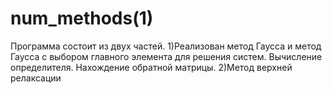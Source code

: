 # num_methods(1)
Программа состоит из двух частей.
	1)Реализован метод Гаусса и метод Гаусса с выбором главного элемента для решения систем. Вычисление определителя. Нахождение обратной матрицы.
	2)Метод верхней релаксации
